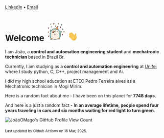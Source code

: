[LinkedIn](https://www.linkedin.com/in/joão-pedro-gozzoli-b95641301/) &bull;
[Email](joaopedrogozzoli@gmail.com)

# Welcome <img src="happy.gif" height="64px" /> <img src="wave.gif" height="32px" />

I am João, a  **control and automation engineering student** and **mechatronic technician** based in Brazil Br.

Currently, I am studying as a **control and automation engineering** at [Unifei](https://unifei.edu.br) where I study python, C, C++, project management and Ai.

I did my high school education at ETEC Pedro Ferreira alves as a Mechatronic technician in Mogi Mirim.

Here is a random fact about me - I have been on this planet for **7748 days**.

And here is a just a random fact -  **In an average lifetime, people spend four years traveling in cars and six months waiting for red light to turn green**.

![JoãoOMago's GitHub Profile View Count](https://komarev.com/ghpvc/?username=JoaoOMago)

<sub>Last updated by Github Actions on 16 Mar, 2025.</sub>
